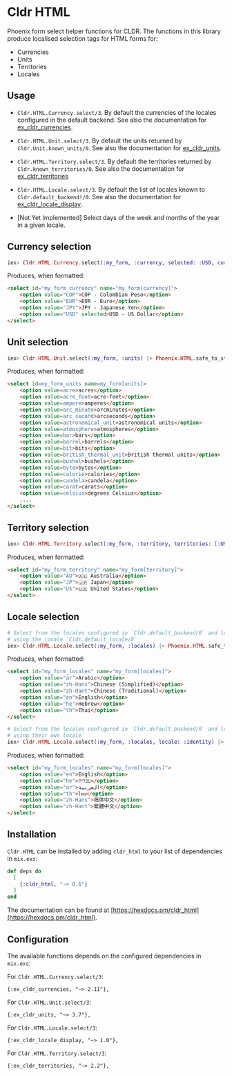 # Cldr HTML

Phoenix form select helper functions for CLDR. The functions in this library produce localised selection tags for HTML forms for:

* Currencies
* Units
* Territories
* Locales

## Usage

* `Cldr.HTML.Currency.select/3`. By default the currencies of the locales configured in the default backend. See also the documentation for [ex_cldr_currencies](https://hexdocs.pm/ex_cldr_currencies).

* `Cldr.HTML.Unit.select/3`. By default the units returned by `Cldr.Unit.known_units/0`. See also the documentation for [ex_cldr_units](https://hexdocs.pm/ex_cldr_units).

* `Cldr.HTML.Territory.select/3`. By default the territories returned by `Cldr.known_territories/0`. See also the documentation for [ex_cldr_territories](https://hexdocs.pm/ex_cldr_territories)

* `Cldr.HTML.Locale.select/3`. By default the list of locales known to `Cldr.default_backend!/0`. See also the documentation for [ex_cldr_locale_display](https://hexdocs.pm/ex_cldr_locale_display).

* [Not Yet Implemented] Select days of the week and months of the year in a given locale.

## Currency selection

```elixir
iex> Cldr.HTML.Currency.select(:my_form, :currency, selected: :USD, currencies: ~w(usd eur jpy cop)) |> Phoenix.HTML.safe_to_string()
```
Produces, when formatted:
```html
<select id="my_form_currency" name="my_form[currency]">
	<option value="COP">COP - Colombian Peso</option>
	<option value="EUR">EUR - Euro</option>
	<option value="JPY">JPY - Japanese Yen</option>
	<option value="USD" selected>USD - US Dollar</option>
</select>
```

## Unit selection

```elixir
iex> Cldr.HTML.Unit.select(:my_form, :units) |> Phoenix.HTML.safe_to_string()
```
Produces, when formatted:
```html
<select id=my_form_units name=my_form[units]>
	<option value=acre>acres</option>
	<option value=acre_foot>acre-feet</option>
	<option value=ampere>amperes</option>
	<option value=arc_minute>arcminutes</option>
	<option value=arc_second>arcseconds</option>
	<option value=astronomical_unit>astronomical units</option>
	<option value=atmosphere>atmospheres</option>
	<option value=bar>bars</option>
	<option value=barrel>barrels</option>
	<option value=bit>bits</option>
	<option value=british_thermal_unit>British thermal units</option>
	<option value=bushel>bushels</option>
	<option value=byte>bytes</option>
	<option value=calorie>calories</option>
	<option value=candela>candela</option>
	<option value=carat>carats</option>
	<option value=celsius>degrees Celsius</option>
    ....
</select>
```

## Territory selection

```elixir
iex> Cldr.HTML.Territory.select(:my_form, :territory, territories: [:US, :AU, :JP]) |> Phoenix.HTML.safe_to_string()
```
Produces, when formatted:
```html
<select id="my_form_territory" name="my_form[territory]">
	<option value="AU">🇦🇺 Australia</option>
	<option value="JP">🇯🇵 Japan</option>
	<option value="US">🇺🇸 United States</option>
</select>
```
## Locale selection

```elixir
# Select from the locales configured in `Cldr.default_backend/0` and localize them
# using the locale `Cldr.default_locale/0`
iex> Cldr.HTML.Locale.select(:my_form, :locales) |> Phoenix.HTML.safe_to_string()
```
Produces, when formatted:
```html
<select id="my_form_locales" name="my_form[locales]">
	<option value="ar">Arabic</option>
	<option value="zh-Hans">Chinese (Simplified)</option>
	<option value="zh-Hant">Chinese (Traditional)</option>
	<option value="en">English</option>
	<option value="he">Hebrew</option>
	<option value="th">Thai</option>
</select>
```

```elixir
# Select from the locales configured in `Cldr.default_backend/0` and localize them
# using their own locale`
iex> Cldr.HTML.Locale.select(:my_form, :locales, locale: :identity) |> Phoenix.HTML.safe_to_string()
```
Produces, when formatted:
```html
<select id="my_form_locales" name="my_form[locales]">
	<option value="en">English</option>
	<option value="he">עברית</option>
	<option value="ar">العربية</option>
	<option value="th">ไทย</option>
	<option value="zh-Hans">简体中文</option>
	<option value="zh-Hant">繁體中文</option>
</select>
```

## Installation

`Cldr.HTML` can be installed by adding `cldr_html` to your list of dependencies in `mix.exs`:

```elixir
def deps do
  [
    {:cldr_html, "~> 0.6"}
  ]
end
```
The documentation can be found at [https://hexdocs.pm/cldr_html](https://hexdocs.pm/cldr_html).

## Configuration

The available functions depends on the configured dependencies in `mix.exs`:

For `Cldr.HTML.Currency.select/3`:

    {:ex_cldr_currencies, "~> 2.11"},

For `Cldr.HTML.Unit.select/3`:

    {:ex_cldr_units, "~> 3.7"},

For `Cldr.HTML.Locale.select/3`:

    {:ex_cldr_locale_display, "~> 1.0"},

For `Cldr.HTML.Territory.select/3`:

    {:ex_cldr_territories, "~> 2.2"},